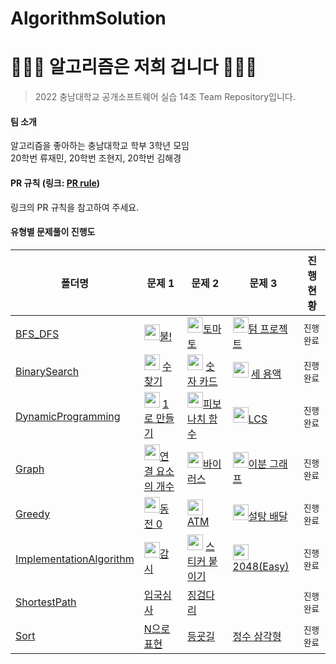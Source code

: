 # AlgorithmSolution
# :hatching_chick::hatching_chick::hatching_chick: 알고리즘은 저희 겁니다 :hatching_chick::hatching_chick::hatching_chick:

> 2022 충남대학교 공개소프트웨어 실습 14조 Team Repository입니다.

#### 팀 소개
   알고리즘을 좋아하는 충남대학교 학부 3학년 모임  
   20학번 류재민, 20학번 조현지, 20학번 김해경

#### PR 규칙 (링크: [PR rule](https://github.com/CNU-Team14/AlgorithmSolution/blob/main/pull_request_rule.md))
   링크의 PR 규칙을 참고하여 주세요.
   
#### 유형별 문제풀이 진행도

| **폴더명**          | **문제 1**                                                   | **문제 2**                                                   | **문제 3**                                                   | **진행 현황** |
| ------------------- | ------------------------------------------------------------ | ------------------------------------------------------------ | ------------------------------------------------------------ | ------------- |
| [BFS_DFS](https://github.com/CNU-Team14/AlgorithmSolution/tree/main/BFS_DFS)           | <img height="25px" width="25px" src="https://static.solved.ac/tier_small/12.svg"/>[불!](https://www.acmicpc.net/problem/4179) | <img height="25px" width="25px" src="https://static.solved.ac/tier_small/11.svg"/>[토마토](https://www.acmicpc.net/problem/7576) | <img height="25px" width="25px" src="https://static.solved.ac/tier_small/12.svg"/>[텀 프로젝트](https://www.acmicpc.net/problem/9466)                                                             | `진행 완료`   |
| [BinarySearch](https://github.com/CNU-Team14/AlgorithmSolution/tree/main/BinarySearch)         | <img height="25px" width="25px" src="https://static.solved.ac/tier_small/7.svg"/> [수 찾기](https://www.acmicpc.net/problem/1920) |<img height="25px" width="25px" src="https://static.solved.ac/tier_small/6.svg"/> [숫자 카드](https://www.acmicpc.net/problem/10815) | <img height="25px" width="25px" src="https://static.solved.ac/tier_small/13.svg"/> [세 용액](https://www.acmicpc.net/problem/2473)  | `진행 완료`   |
| [DynamicProgramming](https://github.com/CNU-Team14/AlgorithmSolution/tree/main/DynamicProgramming)         |<img height="25px" width="25px" src="https://static.solved.ac/tier_small/8.svg"/> [1로 만들기](https://www.acmicpc.net/problem/1463) |<img height="25px" width="25px" src="https://static.solved.ac/tier_small/8.svg"/>[피보나치 함수](https://www.acmicpc.net/problem/1003) | <img height="25px" width="25px" src="https://static.solved.ac/tier_small/11.svg"/>[LCS](https://www.acmicpc.net/problem/9251)                                                             | `진행 완료`   |
| [Graph](https://github.com/CNU-Team14/AlgorithmSolution/tree/main/Graph)             | <img height="25px" width="25px" src="https://static.solved.ac/tier_small/9.svg"/>[연결 요소의 개수](https://www.acmicpc.net/problem/11724) | <img height="25px" width="25px" src="https://static.solved.ac/tier_small/8.svg"/>[바이러스](https://www.acmicpc.net/problem/2606) | <img height="25px" width="25px" src="https://static.solved.ac/tier_small/11.svg"/>[이분 그래프](https://www.acmicpc.net/problem/1707) | `진행 완료`   |
| [Greedy](https://github.com/CNU-Team14/AlgorithmSolution/tree/main/Greedy)                |<img height="25px" width="25px" src="https://static.solved.ac/tier_small/7.svg"/>[동전 0](https://www.acmicpc.net/problem/11047) | <img height="25px" width="25px" src="https://static.solved.ac/tier_small/7.svg"/>[ATM](https://www.acmicpc.net/problem/11399) | <img height="25px" width="25px" src="https://static.solved.ac/tier_small/7.svg"/>[설탕 배달](https://www.acmicpc.net/problem/2839) | `진행 완료`   |
| [ImplementationAlgorithm](https://github.com/CNU-Team14/AlgorithmSolution/tree/main/ImplementationAlgorithm)                | <img height="25px" width="25px" src="https://static.solved.ac/tier_small/12.svg"/>[감시](https://www.acmicpc.net/problem/15683) |<img height="25px" width="25px" src="https://static.solved.ac/tier_small/13.svg"/> [스티커 붙이기](https://www.acmicpc.net/problem/18808) |<img height="25px" width="25px" src="https://static.solved.ac/tier_small/14.svg"/> [2048(Easy)](https://www.acmicpc.net/problem/12100) | `진행 완료`   |
| [ShortestPath](https://github.com/CNU-Team14/AlgorithmSolution/tree/main/ShortestPath)       | [입국심사](https://programmers.co.kr/learn/courses/30/lessons/43238) | [징검다리](https://programmers.co.kr/learn/courses/30/lessons/43236) |                                                              | `진행 완료`   |
| [Sort](https://github.com/CNU-Team14/AlgorithmSolution/tree/main/Sort) | [N으로 표현](https://programmers.co.kr/learn/courses/30/lessons/42895) | [등굣길](https://programmers.co.kr/learn/courses/30/lessons/42898) | [정수 삼각형](https://programmers.co.kr/learn/courses/30/lessons/43105) | `진행 완료`   |
